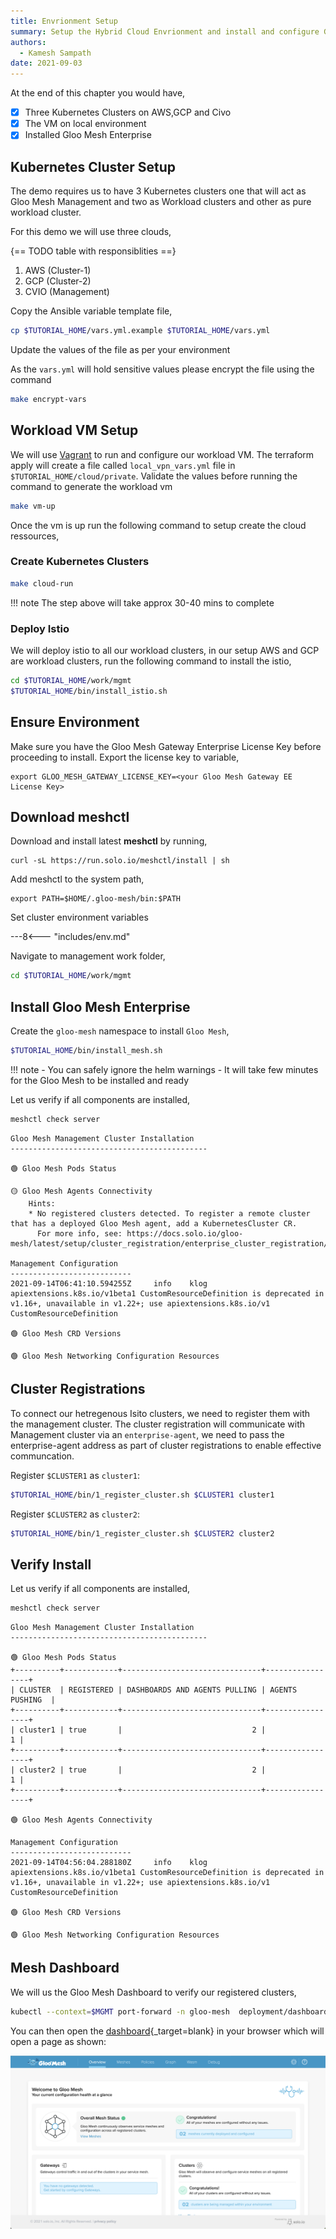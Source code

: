 ```yaml
---
title: Envrionment Setup
summary: Setup the Hybrid Cloud Envrionment and install and configure Gloo Mesh Enterprise.
authors:
  - Kamesh Sampath
date: 2021-09-03
---
```


At the end of this chapter you would have,

- [x] Three Kubernetes Clusters on AWS,GCP and Civo
- [x] The VM on local environment
- [x] Installed Gloo Mesh Enterprise

## Kubernetes Cluster Setup

The demo requires us to have 3 Kubernetes clusters one that will act as Gloo Mesh Management and two as Workload clusters and other as pure workload cluster.

For this demo we will use three clouds,

{== TODO table with responsiblities ==}

1. AWS (Cluster-1)
2. GCP (Cluster-2)
3. CVIO (Management)

Copy the Ansible variable template file,

```bash
cp $TUTORIAL_HOME/vars.yml.example $TUTORIAL_HOME/vars.yml
```

Update the values of the file as per your environment

As the `vars.yml` will hold sensitive values please encrypt the file using the command

```bash
make encrypt-vars
```

## Workload VM Setup

We will use [Vagrant](http://vagrantup.com) to run and configure our workload VM. The terraform apply will create a file called `local_vpn_vars.yml` file in `$TUTORIAL_HOME/cloud/private`. Validate the values before running the command to generate the workload vm

```bash
make vm-up
```

Once the vm is up run the following command to setup create the cloud ressources,

### Create Kubernetes Clusters

```bash
make cloud-run
```

!!! note
  The step above will take approx 30-40 mins to complete

### Deploy Istio

We will deploy istio to all our workload clusters, in our setup AWS and GCP are workload clusters, run the following command to install the istio,

```bash
cd $TUTORIAL_HOME/work/mgmt
$TUTORIAL_HOME/bin/install_istio.sh
```

## Ensure Environment

Make sure you have the Gloo Mesh Gateway Enterprise License Key before proceeding to install. Export the license key to variable,

```shell
export GLOO_MESH_GATEWAY_LICENSE_KEY=<your Gloo Mesh Gateway EE License Key>
```

## Download meshctl

Download and install latest **meshctl** by running,

```shell
curl -sL https://run.solo.io/meshctl/install | sh
```

Add meshctl to the system path,

```shell
export PATH=$HOME/.gloo-mesh/bin:$PATH
```

Set cluster environment variables

---8<--- "includes/env.md"

Navigate to management work folder,

```bash
cd $TUTORIAL_HOME/work/mgmt
```

## Install Gloo Mesh Enterprise

Create the `gloo-mesh` namespace to install `Gloo Mesh`,

```bash
$TUTORIAL_HOME/bin/install_mesh.sh
```

!!! note
    - You can safely ignore the helm warnings
    - It will take few minutes for the Gloo Mesh to be installed and ready

Let us verify if all components are installed,

```bash
meshctl check server
```

```text
Gloo Mesh Management Cluster Installation
--------------------------------------------

🟢 Gloo Mesh Pods Status

🟡 Gloo Mesh Agents Connectivity
    Hints:
    * No registered clusters detected. To register a remote cluster that has a deployed Gloo Mesh agent, add a KubernetesCluster CR.
      For more info, see: https://docs.solo.io/gloo-mesh/latest/setup/cluster_registration/enterprise_cluster_registration/

Management Configuration
---------------------------
2021-09-14T06:41:10.594255Z     info    klog    apiextensions.k8s.io/v1beta1 CustomResourceDefinition is deprecated in v1.16+, unavailable in v1.22+; use apiextensions.k8s.io/v1 CustomResourceDefinition

🟢 Gloo Mesh CRD Versions

🟢 Gloo Mesh Networking Configuration Resources
```

## Cluster Registrations

To connect our hetregenous Isito clusters, we need to register them with the management cluster. The cluster registration will communicate with Management cluster via an `enterprise-agent`, we need to pass the enterprise-agent address as part of cluster registrations to enable effective communcation.

Register `$CLUSTER1` as `cluster1`:

```bash
$TUTORIAL_HOME/bin/1_register_cluster.sh $CLUSTER1 cluster1
```

Register `$CLUSTER2` as `cluster2`:

```bash
$TUTORIAL_HOME/bin/1_register_cluster.sh $CLUSTER2 cluster2
```

## Verify Install

Let us verify if all components are installed,

```bash
meshctl check server
```

```text
Gloo Mesh Management Cluster Installation
--------------------------------------------

🟢 Gloo Mesh Pods Status
+----------+------------+-------------------------------+-----------------+
| CLUSTER  | REGISTERED | DASHBOARDS AND AGENTS PULLING | AGENTS PUSHING  |
+----------+------------+-------------------------------+-----------------+
| cluster1 | true       |                             2 |               1 |
+----------+------------+-------------------------------+-----------------+
| cluster2 | true       |                             2 |               1 |
+----------+------------+-------------------------------+-----------------+

🟢 Gloo Mesh Agents Connectivity

Management Configuration
---------------------------
2021-09-14T04:56:04.288180Z     info    klog    apiextensions.k8s.io/v1beta1 CustomResourceDefinition is deprecated in v1.16+, unavailable in v1.22+; use apiextensions.k8s.io/v1 CustomResourceDefinition

🟢 Gloo Mesh CRD Versions

🟢 Gloo Mesh Networking Configuration Resources
```

## Mesh Dashboard

We will us the Gloo Mesh Dashboard to verify our registered clusters,

```bash
kubectl --context=$MGMT port-forward -n gloo-mesh  deployment/dashboard 8090:8090
```

You can then open the [dashboard](http://localhost:8090){_target=blank} in your browser which will open a page as shown:

![Gloo Mesh Dashboard](./images/mesh_dashboard.png)
